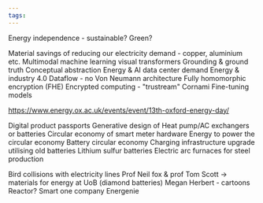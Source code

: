 ```yaml
---
tags:
---
```


Energy independence - sustainable? Green?

Material savings of reducing our electricity demand - copper, aluminium etc.
Multimodal machine learning visual transformers
Grounding & ground truth
Conceptual abstraction
Energy & AI data center demand
Energy & industry 4.0
Dataflow - no Von Neumann architecture 
Fully homomorphic encryption (FHE)
Encrypted computing - "trustream"
Cornami
Fine-tuning models 

https://www.energy.ox.ac.uk/events/event/13th-oxford-energy-day/ 

Digital product passports
Generative design of Heat pump/AC exchangers or batteries
Circular economy of smart meter hardware
Energy to power the circular economy 
Battery circular economy 
Charging infrastructure upgrade utilising old batteries
Lithium sulfur batteries
Electric arc furnaces for steel production 

Bird collisions with electricity lines
Prof Neil fox & prof Tom Scott -> materials for energy at UoB (diamond batteries)
Megan Herbert - cartoons 
Reactor?
Smart one company
Energenie 